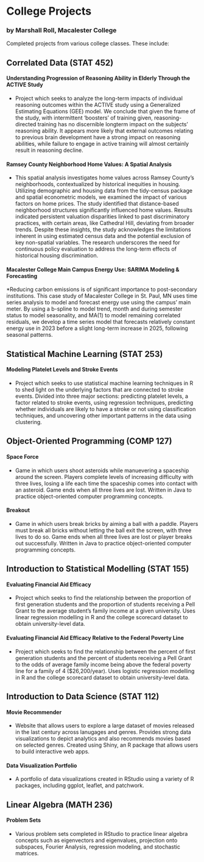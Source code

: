 # College Projects
### by Marshall Roll, Macalester College

Completed projects from various college classes. These include:

## Correlated Data (STAT 452)

#### Understanding Progression of Reasoning Ability in Elderly Through the ACTIVE Study
* Project which seeks to analyze the long-term impacts of individual reasoning outcomes within the ACTIVE study using a Generalized Estimating Equations (GEE) model. We conclude that given the frame of the study, with intermittent ‘boosters’ of training given, reasoning-directed training has no discernible longterm impact on the subjects’ reasoning ability. It appears more likely that external outcomes relating to previous brain development have a strong impact on reasoning abilities, while failure to engage in active training will almost certainly result in reasoning decline.

#### Ramsey County Neighborhood Home Values: A Spatial Analysis
* This spatial analysis investigates home values across Ramsey County’s neighborhoods, contextualized by historical inequities in housing. Utilizing demographic and housing data from the tidy-census package and spatial econometric models, we examined the impact of various factors on home prices. The study identified that distance-based neighborhood structures significantly influenced home values. Results indicated persistent valuation disparities linked to past discriminatory practices, with certain
areas, like Cathedral Hill, deviating from broader trends. Despite these insights, the study acknowledges the limitations inherent in using estimated census data and the potential exclusion of key non-spatial variables. The research underscores the need for continuous policy evaluation to address the long-term effects of historical housing discrimination.

#### Macalester College Main Campus Energy Use: SARIMA Modeling & Forecasting

*Reducing carbon emissions is of significant importance to post-secondary institutions. This case study of Macalester College in St. Paul, MN uses time series analysis to model and forecast energy use using the campus’ main meter. By using a b-spline to model trend, month and during semester status to model seasonality, and MA(1) to model remaining correlated residuals, we develop a time series model that forecasts relatively constant energy use in 2023 before a slight long-term increase in 2025, following
seasonal patterns.

## Statistical Machine Learning (STAT 253)

#### Modeling Platelet Levels and Stroke Events
* Project which seeks to use statistical machine learning techniques in R to shed light on the underlying factors that are connected to stroke events. Divided into three major sections: predicting platelet levels, a factor related to stroke events, using regression techniques, predicting whether individuals are likely to have a stroke or not using classification techniques, and uncovering other important patterns in the data using clustering.

## Object-Oriented Programming (COMP 127)

#### Space Force 
* Game in which users shoot asteroids while manuevering a spaceship around the screen. Players complete levels of increasing difficulty with three lives, losing a life each time the spaceship comes into contact with an asteroid. Game ends when all three lives are lost. Written in Java to practice object-oriented computer programming concepts. 

#### Breakout 
* Game in which users break bricks by aiming a ball with a paddle. Players must break all bricks without letting the ball exit the screen, with three lives to do so. Game ends when all three lives are lost or player breaks out successfully. Written in Java to practice object-oriented computer programming concepts. 

## Introduction to Statistical Modelling (STAT 155)

#### Evaluating Financial Aid Efficacy
* Project which seeks to find the relationship between the proportion of first generation students and the proportion of students receiving a Pell Grant to the average student’s family income at a given university. Uses linear regression modelling in R and the college scorecard dataset to obtain university-level data.

#### Evaluating Financial Aid Efficacy Relative to the Federal Poverty Line
* Project which seeks to find the relationship between the percent of first generation students and the percent of students receiving a Pell Grant to the odds of average family income being above the federal poverty line for a family of 4 ($26,200/year). Uses logistic regression modelling in R and the college scorecard dataset to obtain university-level data. 

## Introduction to Data Science (STAT 112)

#### Movie Recommender
* Website that allows users to explore a large dataset of movies released in the last century across lanugages and genres. Provides strong data visualizations to depict analytics and also recommends movies based on selected genres. Created using Shiny, an R package that allows users to build interactive web apps.

#### Data Visualization Portfolio
* A portfolio of data visualizations created in RStudio using a variety of R packages, including ggplot, leaflet, and patchwork. 

## Linear Algebra (MATH 236)

#### Problem Sets
* Various problem sets completed in RStudio to practice linear algebra concepts such as eigenvectors and eigenvalues, projection onto subspaces, Fourier Analysis, regression modeling, and stochastic matrices. 


